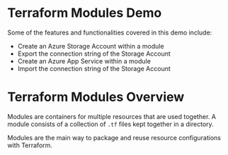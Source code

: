 # Terraform Modules Demo

Some of the features and functionalities covered in this demo include:
 * Create an Azure Storage Account within a module
 * Export the connection string of the Storage Account
 * Create an Azure App Service within a module
 * Import the connection string of the Storage Account

# Terraform Modules Overview

Modules are containers for multiple resources that are used together. A module consists of a collection of `.tf` files kept together in a directory.

Modules are the main way to package and reuse resource configurations with Terraform.
